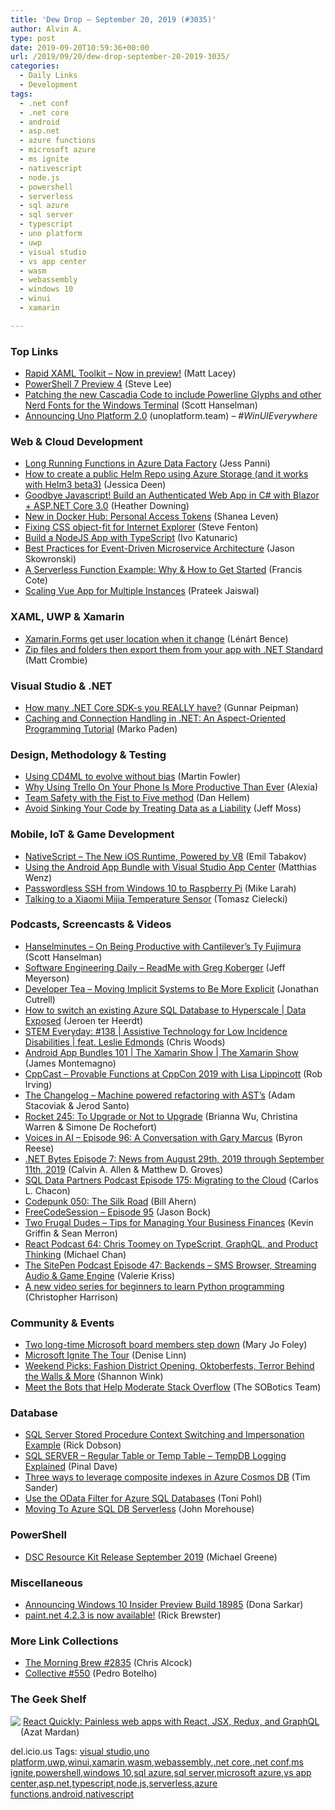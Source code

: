 ```yaml
---
title: 'Dew Drop – September 20, 2019 (#3035)'
author: Alvin A.
type: post
date: 2019-09-20T10:59:36+00:00
url: /2019/09/20/dew-drop-september-20-2019-3035/
categories:
  - Daily Links
  - Development
tags:
  - .net conf
  - .net core
  - android
  - asp.net
  - azure functions
  - microsoft azure
  - ms ignite
  - nativescript
  - node.js
  - powershell
  - serverless
  - sql azure
  - sql server
  - typescript
  - uno platform
  - uwp
  - visual studio
  - vs app center
  - wasm
  - webassembly
  - windows 10
  - winui
  - xamarin

---
```

### <a name="top"></a>Top Links

  * <a href="http://feedproxy.google.com/~r/MattLacey/~3/6GmsIYuLokQ/rapid-xaml-toolkit-now-in-preview.html" target="_blank" rel="noopener noreferrer">Rapid XAML Toolkit &#8211; Now in preview!</a> (Matt Lacey)
  * <a href="https://devblogs.microsoft.com/powershell/powershell-7-preview-4/" target="_blank" rel="noopener noreferrer">PowerShell 7 Preview 4</a> (Steve Lee)
  * <a href="http://feeds.hanselman.com/~/606974448/0/scotthanselman~Patching-the-new-Cascadia-Code-to-include-Powerline-Glyphs-and-other-Nerd-Fonts-for-the-Windows-Terminal.aspx" target="_blank" rel="noopener noreferrer">Patching the new Cascadia Code to include Powerline Glyphs and other Nerd Fonts for the Windows Terminal</a> (Scott Hanselman)
  * <a href="https://platform.uno/announcing-uno-platform-2-0/" target="_blank" rel="noopener noreferrer">Announcing Uno Platform 2.0</a> (unoplatform.team) _&#8211; #WinUIEverywhere_



### <a name="web"></a>Web & Cloud Development

  * <a href="https://blogs.endjin.com/2019/09/azure-data-factory-long-running-functions/" target="_blank" rel="noopener noreferrer">Long Running Functions in Azure Data Factory</a> (Jess Panni)
  * <a href="https://jessicadeen.com/how-to-create-a-public-helm-repo-using-azure-storage/" target="_blank" rel="noopener noreferrer">How to create a public Helm Repo using Azure Storage (and it works with Helm3 beta3)</a> (Jessica Deen)
  * <a href="https://scotch.io/tutorials/goodbye-javascript-build-an-authenticated-web-app-in-c-with-blazor-aspnet-core-30" target="_blank" rel="noopener noreferrer">Goodbye Javascript! Build an Authenticated Web App in C# with Blazor + ASP.NET Core 3.0</a> (Heather Downing)
  * <a href="https://blog.docker.com/2019/09/docker-hub-new-personal-access-tokens/" target="_blank" rel="noopener noreferrer">New in Docker Hub: Personal Access Tokens</a> (Shanea Leven)
  * <a href="https://www.stevefenton.co.uk/2019/09/fixing-css-object-fit-for-internet-explorer/" target="_blank" rel="noopener noreferrer">Fixing CSS object-fit for Internet Explorer</a> (Steve Fenton)
  * <a href="https://developer.okta.com/blog/2019/09/19/nodejs-typescript" target="_blank" rel="noopener noreferrer">Build a NodeJS App with TypeScript</a> (Ivo Katunaric)
  * <a href="https://hackernoon.com/best-practices-for-event-driven-microservice-architecture-e034p21lk" target="_blank" rel="noopener noreferrer">Best Practices for Event-Driven Microservice Architecture</a> (Jason Skowronski)
  * <a href="https://snipcart.com/blog/why-serverless-example" target="_blank" rel="noopener noreferrer">A Serverless Function Example: Why & How to Get Started</a> (Francis Cote)
  * <a href="https://hackernoon.com/scaling-vue-app-for-multiple-instances-da1h3ze0?source=rss" target="_blank" rel="noopener noreferrer">Scaling Vue App for Multiple Instances</a> (Prateek Jaiswal)



### <a name="silverlight"></a>XAML, UWP & Xamarin

  * <a href="https://officialdoniald.azurewebsites.net/2019/09/20/xamarin-forms-get-user-location-when-it-change/" target="_blank" rel="noopener noreferrer">Xamarin.Forms get user location when it change</a> (Lénárt Bence)
  * <a href="https://xamarinhowto.com/zip-files-and-folders-then-export-them-from-your-app-with-net-standard/?utm_source=rss&utm_medium=rss&utm_campaign=zip-files-and-folders-then-export-them-from-your-app-with-net-standard" target="_blank" rel="noopener noreferrer">Zip files and folders then export them from your app with .NET Standard</a> (Matt Crombie)



### <a name="dotnet"></a>Visual Studio & .NET

  * <a href="https://gunnarpeipman.com/dotnet-core-how-many-sdks/" target="_blank" rel="noopener noreferrer">How many .NET Core SDK-s you REALLY have?</a> (Gunnar Peipman)
  * <a href="https://www.toptal.com/dot-net/aspect-oriented-programming-tutorial" target="_blank" rel="noopener noreferrer">Caching and Connection Handling in .NET: An Aspect-Oriented Programming Tutorial</a> (Marko Paden)



### <a name="design"></a>Design, Methodology & Testing

  * <a href="https://martinfowler.com/articles/cd4ml.html#PlatformThinking" target="_blank" rel="noopener noreferrer">Using CD4ML to evolve without bias</a> (Martin Fowler)
  * <a href="https://blog.trello.com/trello-ios-android-notifications" target="_blank" rel="noopener noreferrer">Why Using Trello On Your Phone Is More Productive Than Ever</a> (Alexia)
  * <a href="https://devblogs.microsoft.com/devops/team-safety-with-the-fist-to-five-method/" target="_blank" rel="noopener noreferrer">Team Safety with the Fist to Five method</a> (Dan Hellem)
  * <a href="https://auth0.com/blog/avoid-sinking-your-code-by-treating-data-as-a-liability/" target="_blank" rel="noopener noreferrer">Avoid Sinking Your Code by Treating Data as a Liability</a> (Jeff Moss)



### <a name="mobile"></a>Mobile, IoT & Game Development

  * <a href="https://www.nativescript.org/blog/the-new-ios-runtime-powered-by-v8" target="_blank" rel="noopener noreferrer">NativeScript &#8211; The New iOS Runtime, Powered by V8</a> (Emil Tabakov)
  * <a href="https://devblogs.microsoft.com/appcenter/using-the-android-app-bundle-with-visual-studio-app-center/" target="_blank" rel="noopener noreferrer">Using the Android App Bundle with Visual Studio App Center</a> (Matthias Wenz)
  * <a href="https://blogs.endjin.com/2019/09/passwordless-ssh-from-windows-10-to-raspberry-pi/" target="_blank" rel="noopener noreferrer">Passwordless SSH from Windows 10 to Raspberry Pi</a> (Mike Larah)
  * <a href="https://blog.ostebaronen.dk/2019/09/mijia-ble.html" target="_blank" rel="noopener noreferrer">Talking to a Xiaomi Mijia Temperature Sensor</a> (Tomasz Cielecki)



### <a name="podcasts"></a>Podcasts, Screencasts & Videos

  * <a href="https://hanselminutes.simplecast.com/episodes/on-being-productive-with-cantilevers-ty-fujimura-3IOG8hgG" target="_blank" rel="noopener noreferrer">Hanselminutes &#8211; On Being Productive with Cantilever&#8217;s Ty Fujimura</a> (Scott Hanselman)
  * <a href="https://softwareengineeringdaily.com/2019/09/20/readme-with-greg-koberger/" target="_blank" rel="noopener noreferrer">Software Engineering Daily &#8211; ReadMe with Greg Koberger</a> (Jeff Meyerson)
  * <a href="http://developertea.simplecast.fm/8c430eef" target="_blank" rel="noopener noreferrer">Developer Tea &#8211; Moving Implicit Systems to Be More Explicit</a> (Jonathan Cutrell)
  * <a href="https://channel9.msdn.com/Shows/Data-Exposed/How-to-switch-an-existing-Azure-SQL-Database-to-Hyperscale?WT.mc_id=DX_MVP4025064" target="_blank" rel="noopener noreferrer">How to switch an existing Azure SQL Database to Hyperscale | Data Exposed</a> (Jeroen ter Heerdt)
  * <a href="https://remarkablechatter.com/stem-everyday-138-assistive-technology-for-low-incidence-disabilities-feat-leslie-edmonds/" target="_blank" rel="noopener noreferrer">STEM Everyday: #138 | Assistive Technology for Low Incidence Disabilities | feat. Leslie Edmonds</a> (Chris Woods)
  * <a href="https://channel9.msdn.com/Shows/XamarinShow/Android-App-Bundles-101--The-Xamarin-Show?WT.mc_id=DX_MVP4025064" target="_blank" rel="noopener noreferrer">Android App Bundles 101 | The Xamarin Show | The Xamarin Show</a> (James Montemagno)
  * <a href="http://cppcast.libsyn.com/provable-functions-at-cppcon-2019-with-lisa-lippincott" target="_blank" rel="noopener noreferrer">CppCast &#8211; Provable Functions at CppCon 2019 with Lisa Lippincott</a> (Rob Irving)
  * <a href="https://changelog.com/podcast/362" target="_blank" rel="noopener noreferrer">The Changelog &#8211; Machine powered refactoring with AST&#8217;s</a> (Adam Stacoviak & Jerod Santo)
  * <a href="http://relay.fm/rocket/245" target="_blank" rel="noopener noreferrer">Rocket 245: To Upgrade or Not to Upgrade</a> (Brianna Wu, Christina Warren & Simone De Rochefort)
  * <a href="https://gigaom.com/2019/09/19/voices-in-ai-episode-96-a-conversation-with-gary-marcus/" target="_blank" rel="noopener noreferrer">Voices in AI – Episode 96: A Conversation with Gary Marcus</a> (Byron Reese)
  * <a href="https://www.dotnetbytes.fm/7" target="_blank" rel="noopener noreferrer">.NET Bytes Episode 7: News from August 29th, 2019 through September 11th, 2019</a> (Calvin A. Allen & Matthew D. Groves)
  * <a href="http://sqldatapartners.com/2019/09/19/episode-175-migrating-to-the-cloud/" target="_blank" rel="noopener noreferrer">SQL Data Partners Podcast Episode 175: Migrating to the Cloud</a> (Carlos L. Chacon)
  * <a href="http://www.youtube.com/watch?v=SB4p53gAd2o" target="_blank" rel="noopener noreferrer">Codepunk 050: The Silk Road</a> (Bill Ahern)
  * <a href="http://www.youtube.com/watch?v=zX_bVmMxyWM" target="_blank" rel="noopener noreferrer">FreeCodeSession &#8211; Episode 95</a> (Jason Bock)
  * <a href="https://2frugaldudes.com/tips-for-managing-your-business-finances/" target="_blank" rel="noopener noreferrer">Two Frugal Dudes &#8211; Tips for Managing Your Business Finances</a> (Kevin Griffin & Sean Merron)
  * <a href="http://reactpodcast.com/64" target="_blank" rel="noopener noreferrer">React Podcast 64: Chris Toomey on TypeScript, GraphQL, and Product Thinking</a> (Michael Chan)
  * <a href="https://www.sitepen.com/blog/episode-47-backends-sms-browser-streaming-audio-game-engine/" target="_blank" rel="noopener noreferrer">The SitePen Podcast Episode 47: Backends – SMS Browser, Streaming Audio & Game Engine</a> (Valerie Kriss)
  * <a href="https://cloudblogs.microsoft.com/opensource/2019/09/19/new-python-training-video-series-beginners/" target="_blank" rel="noopener noreferrer">A new video series for beginners to learn Python programming</a> (Christopher Harrison)



### <a name="events"></a>Community & Events

  * <a href="https://www.zdnet.com/article/two-long-time-microsoft-board-members-step-down/#ftag=RSSbaffb68" target="_blank" rel="noopener noreferrer">Two long-time Microsoft board members step down</a> (Mary Jo Foley)
  * <a href="https://techcommunity.microsoft.com/t5/Microsoft-Ignite-The-Tour-Blog/Microsoft-Ignite-The-Tour/ba-p/853744" target="_blank" rel="noopener noreferrer">Microsoft Ignite The Tour</a> (Denise Linn)
  * <a href="https://www.uwishunu.com/2019/09/things-to-do-in-philadelphia-this-weekend-september-20-22-2019/" target="_blank" rel="noopener noreferrer">Weekend Picks: Fashion District Opening, Oktoberfests, Terror Behind the Walls & More</a> (Shannon Wink)
  * <a href="https://stackoverflow.blog/2019/09/17/meet-the-bots-that-help-moderate-stack-overflow/" target="_blank" rel="noopener noreferrer">Meet the Bots that Help Moderate Stack Overflow</a> (The SOBotics Team)



### <a name="sql"></a>Database

  * <a href="http://feedproxy.google.com/~r/MSSQLTips-LatestSqlServerTips/~3/0fXYdxmfF_0/" target="_blank" rel="noopener noreferrer">SQL Server Stored Procedure Context Switching and Impersonation Example</a> (Rick Dobson)
  * <a href="https://blog.sqlauthority.com/2019/09/20/sql-server-regular-table-or-temp-table-tempdb-logging-explained/" target="_blank" rel="noopener noreferrer">SQL SERVER – Regular Table or Temp Table – TempDB Logging Explained</a> (Pinal Dave)
  * <a href="https://azure.microsoft.com/blog/three-ways-to-leverage-composite-indexes-in-azure-cosmos-db/" target="_blank" rel="noopener noreferrer">Three ways to leverage composite indexes in Azure Cosmos DB</a> (Tim Sander)
  * <a href="http://feedproxy.google.com/~r/blogatworkat/~3/eCVNq0kMNA0/post.aspx" target="_blank" rel="noopener noreferrer">Use the OData Filter for Azure SQL Databases</a> (Toni Pohl)
  * <a href="https://www.c-sharpcorner.com/article/moving-to-azure-sql-db-serverless/" target="_blank" rel="noopener noreferrer">Moving To Azure SQL DB Serverless</a> (John Morehouse)



### <a name="ps"></a>PowerShell

  * <a href="https://devblogs.microsoft.com/powershell/dsc-resource-kit-release-september-2019/" target="_blank" rel="noopener noreferrer">DSC Resource Kit Release September 2019</a> (Michael Greene)



### <a name="misc"></a>Miscellaneous

  * <a href="https://blogs.windows.com/windowsexperience/2019/09/19/announcing-windows-10-insider-preview-build-18985/?WT.mc_id=DX_MVP4025064" target="_blank" rel="noopener noreferrer">Announcing Windows 10 Insider Preview Build 18985</a> (Dona Sarkar)
  * <a href="https://blog.getpaint.net/2019/09/19/paint-net-4-2-3-is-now-available/" target="_blank" rel="noopener noreferrer">paint.net 4.2.3 is now available!</a> (Rick Brewster)



### <a name="links"></a>More Link Collections

  * <a href="http://feedproxy.google.com/~r/ReflectivePerspective/~3/5oJYxt9CJs4/" target="_blank" rel="noopener noreferrer">The Morning Brew #2835</a> (Chris Alcock)
  * <a href="http://feedproxy.google.com/~r/tympanus/~3/1e-T7jl4vnE/" target="_blank" rel="noopener noreferrer">Collective #550</a> (Pedro Botelho)



### <a name="shelf"></a>The Geek Shelf

<img data-recalc-dims="1" decoding="async" align="left" style="margin: 0px 0px 10px; border: 0px currentcolor; border-image: none; float: left; display: inline; background-image: none;" src="https://i0.wp.com/images-na.ssl-images-amazon.com/images/I/5159foIB0EL._SX35_.jpg?w=660&#038;ssl=1" border="0" /> &nbsp;<a href="https://www.amazon.com/React-Quickly-Painless-Redux-GraphQL/dp/1617293342/?tag=amavin-20" target="_blank" rel="noopener noreferrer">React Quickly: Painless web apps with React, JSX, Redux, and GraphQL</a> (Azat Mardan)



<div class="wlWriterEditableSmartContent" id="scid:77ECF5F8-D252-44F5-B4EB-D463C5396A79:c7da46c2-6fb1-42a6-ae0b-2de4c2f2dcd4" style="margin: 0px; padding: 0px; float: none; display: inline;">
  del.icio.us Tags: <a href="http://del.icio.us/popular/visual+studio" rel="tag">visual studio</a>,<a href="http://del.icio.us/popular/uno+platform" rel="tag">uno platform</a>,<a href="http://del.icio.us/popular/uwp" rel="tag">uwp</a>,<a href="http://del.icio.us/popular/winui" rel="tag">winui</a>,<a href="http://del.icio.us/popular/xamarin" rel="tag">xamarin</a>,<a href="http://del.icio.us/popular/wasm" rel="tag">wasm</a>,<a href="http://del.icio.us/popular/webassembly" rel="tag">webassembly</a>,<a href="http://del.icio.us/popular/.net+core" rel="tag">.net core</a>,<a href="http://del.icio.us/popular/.net+conf" rel="tag">.net conf</a>,<a href="http://del.icio.us/popular/ms+ignite" rel="tag">ms ignite</a>,<a href="http://del.icio.us/popular/powershell" rel="tag">powershell</a>,<a href="http://del.icio.us/popular/windows+10" rel="tag">windows 10</a>,<a href="http://del.icio.us/popular/sql+azure" rel="tag">sql azure</a>,<a href="http://del.icio.us/popular/sql+server" rel="tag">sql server</a>,<a href="http://del.icio.us/popular/microsoft+azure" rel="tag">microsoft azure</a>,<a href="http://del.icio.us/popular/vs+app+center" rel="tag">vs app center</a>,<a href="http://del.icio.us/popular/asp.net" rel="tag">asp.net</a>,<a href="http://del.icio.us/popular/typescript" rel="tag">typescript</a>,<a href="http://del.icio.us/popular/node.js" rel="tag">node.js</a>,<a href="http://del.icio.us/popular/serverless" rel="tag">serverless</a>,<a href="http://del.icio.us/popular/azure+functions" rel="tag">azure functions</a>,<a href="http://del.icio.us/popular/android" rel="tag">android</a>,<a href="http://del.icio.us/popular/nativescript" rel="tag">nativescript</a>
</div>